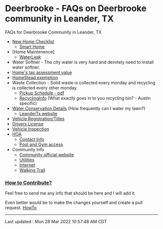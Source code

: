 # Deerbrooke - FAQs on Deerbrooke community in Leander, TX
FAQs for Deerbrooke Community in Leander, TX
   * [New Home Checklist](./newhomechecklist.md)
      * [Smart Home](./smarthome.md)
   * [Home Maintenence]
      * [WaterLeak](./homemaintenance/waterleak.md)
   * Water Softner - The city water is very hard and deinitely need to install water softner.
   * [Home's tax assessment value](https://search.wcad.org)
   * [HomeStead exemption](./homesteadexemption.md)
   * Waste Collection - Solid waste is collected every monday and recycling is collected every other monday.
       * [Pickup Schedule - pdf](https://www.leandertx.gov/sites/default/files/fileattachments/utilities/page/459/acdi_collections_2022.pdf)
       * [RecyclingInfo](https://alittlemore.green/myths-rumors-confusion-recycling-in-austin/) (What exactly goes in to you recycling bin? - Austin specific)
   * [Water Conservation Details](./waterconservation.md) (How frequently can I water my lawn?)
       * [LeanderTx website](https://www.leandertx.gov/waterplan)
   * [Vehicle Registration/Titles](./countyoffice.md)
   * [Drivers License](./countyoffice.md)
   * [Vehicle Inspection](./vehicleinspections.md)
   * [HOA](https://www.alamomanagementgroup.com/)
      * [Contact Info](./hoa/contactinfo.md)
      * [Pool and Gym access](./hoa/amenityaccess.md)
   * Community Info
      * [Community official website](https://deerbrooketx.com/)
      * [Utilities](https://deerbrooketx.com/wp-content/uploads/2021/03/Deerbrooke-Resident-Information.pdf)
      * [Internet](./utilities/internet.md)
      * [Walking Trail](./walkingtrail.md)


### [How to Contribute?](./contributing.md)

Feel free to send me any info that should be here and I will add it.

Even better would be to make the changes yourself and create a pull request. [HowTo](https://www.dataschool.io/how-to-contribute-on-github/)

-----------

Last updated : Mon 28 Mar 2022 10:57:48 AM CDT
